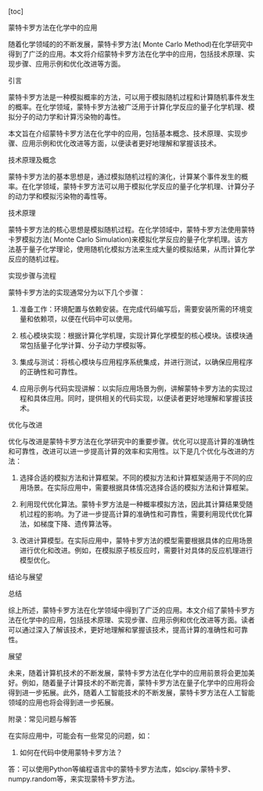 
[toc]                    
                
                
蒙特卡罗方法在化学中的应用

随着化学领域的的不断发展，蒙特卡罗方法( Monte Carlo Method)在化学研究中得到了广泛的应用。本文将介绍蒙特卡罗方法在化学中的应用，包括技术原理、实现步骤、应用示例和优化改进等方面。

引言

蒙特卡罗方法是一种模拟概率的方法，可以用于模拟随机过程和计算随机事件发生的概率。在化学领域，蒙特卡罗方法被广泛用于计算化学反应的量子化学机理、模拟分子的动力学和计算污染物的毒性。

本文旨在介绍蒙特卡罗方法在化学中的应用，包括基本概念、技术原理、实现步骤、应用示例和优化改进等方面，以便读者更好地理解和掌握该技术。

技术原理及概念

蒙特卡罗方法的基本思想是，通过模拟随机过程的演化，计算某个事件发生的概率。在化学领域，蒙特卡罗方法可以用于模拟化学反应的量子化学机理、计算分子的动力学和模拟污染物的毒性等。

技术原理

蒙特卡罗方法的核心思想是模拟随机过程。在化学领域中，蒙特卡罗方法使用蒙特卡罗模拟方法( Monte Carlo Simulation)来模拟化学反应的量子化学机理。该方法基于量子化学理论，使用随机化模拟方法来生成大量的模拟结果，从而计算化学反应的随机过程。

实现步骤与流程

蒙特卡罗方法的实现通常分为以下几个步骤：

1. 准备工作：环境配置与依赖安装。在完成代码编写后，需要安装所需的环境变量和依赖项，以便在代码中可以使用。

2. 核心模块实现：根据计算化学机理，实现计算化学模型的核心模块。该模块通常包括量子化学计算、分子动力学模拟等。

3. 集成与测试：将核心模块与应用程序系统集成，并进行测试，以确保应用程序的正确性和可靠性。

4. 应用示例与代码实现讲解：以实际应用场景为例，讲解蒙特卡罗方法的实现过程和具体应用。同时，提供相关的代码实现，以便读者更好地理解和掌握该技术。

优化与改进

优化与改进是蒙特卡罗方法在化学研究中的重要步骤。优化可以提高计算的准确性和可靠性，改进可以进一步提高计算的效率和实用性。以下是几个优化与改进的方法：

1. 选择合适的模拟方法和计算框架。不同的模拟方法和计算框架适用于不同的应用场景。在实际应用中，需要根据具体情况选择合适的模拟方法和计算框架。

2. 利用现代优化算法。蒙特卡罗方法是一种概率模拟方法，因此其计算结果受随机过程的影响。为了进一步提高计算的准确性和可靠性，需要利用现代优化算法，如梯度下降、遗传算法等。

3. 改进计算模型。在实际应用中，蒙特卡罗方法的模型需要根据具体的应用场景进行优化和改进。例如，在模拟原子核反应时，需要针对具体的反应机理进行模型优化。

结论与展望

总结

综上所述，蒙特卡罗方法在化学领域中得到了广泛的应用。本文介绍了蒙特卡罗方法在化学中的应用，包括技术原理、实现步骤、应用示例和优化改进等方面。读者可以通过深入了解该技术，更好地理解和掌握该技术，提高计算的准确性和可靠性。

展望

未来，随着计算机技术的不断发展，蒙特卡罗方法在化学中的应用前景将会更加美好。例如，随着量子计算技术的不断完善，蒙特卡罗方法在量子化学中的应用将会得到进一步拓展。此外，随着人工智能技术的不断发展，蒙特卡罗方法在人工智能领域的应用也将会得到进一步拓展。

附录：常见问题与解答

在实际应用中，可能会有一些常见的问题，如：

1. 如何在代码中使用蒙特卡罗方法？

答：可以使用Python等编程语言中的蒙特卡罗方法库，如scipy.蒙特卡罗、numpy.random等，来实现蒙特卡罗方法。

